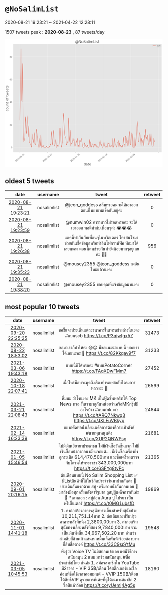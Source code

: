 # `@NoSalimList`

2020-08-21 19:23:21 ~ 2021-04-22 12:28:11

1507 tweets
peak : __2020-08-23__ , 87 tweets/day

![count](https://raw.githubusercontent.com/nozomiyamada/twitter_analysis/main/graphs/@tweets/NoSalimList_count.png)

## oldest 5 tweets

|date|username|tweet|retweet|
|:-:|:-:|:-:|:-:|
|[2020-08-21 19:23:21](https://twitter.com/NoSalimList/status/1296784958225297408)|nosalimlist|@jeon_goddess สลิ่มหรอคะ จะได้เอาออก ตอนนี้พยายามเช็คกันอยู่ค่ะ|0|
|[2020-08-21 19:23:59](https://twitter.com/NoSalimList/status/1296785117726343168)|nosalimlist|@numwin02 คาราบาวไม่รอดหรอคะ จะได้เอาออก พอดีทำกับเพื่อนๆค่ะ 😭😭😭|0|
|[2020-08-21 19:26:38](https://twitter.com/NoSalimList/status/1296785782729060353)|nosalimlist|แอคนี้ทำกันกับเพื่อนๆในทวิตเตอร์ ใครสนใจมาช่วยกันเช็คข้อมูลหรือทำอินโฟกราฟฟิค ทักมาได้เลยนะคะ  ตอนนี้คนช่วยกันทำยังน้อยมากๆอยู่เลยค่ะ 🙏😭|956|
|[2020-08-21 19:35:23](https://twitter.com/NoSalimList/status/1296787984604434434)|nosalimlist|@mousey2355 @jeon_goddess ลงอันใหม่แล้วนะคะ|0|
|[2020-08-21 19:38:20](https://twitter.com/NoSalimList/status/1296788725830160384)|nosalimlist|@mousey2355 ขอบคุณที่แจ้งข้อมูลมานะคะ|0|

## most popular 10 tweets

|date|username|tweet|retweet|
|:-:|:-:|:-:|:-:|
|[2020-09-20 22:25:25](https://twitter.com/NoSalimList/status/1307702412392591360)|nosalimlist|ขอชี้แจงประเด็นแต่ละธนาคารในเทรดข้างล่างนี้นะคะ #แบนscb  https://t.co/P3qjwfgx5Z|31473|
|[2020-08-22 18:53:02](https://twitter.com/NoSalimList/status/1297139717125935104)|nosalimlist|ขอมาเราก็ทำให้ค่ะ 😄😊 มีขอแนะนำแบบนี้ บอกเราได้เลยนะคะ 🙏  https://t.co/82Kkqav9f7|31233|
|[2021-03-06 19:43:18](https://twitter.com/NoSalimList/status/1368180386799513603)|nosalimlist|แบบนี้ก็ได้หรอคะ #แบนPotatoCorner  https://t.co/FAqXDwFMm7|27452|
|[2020-10-18 22:07:41](https://twitter.com/NoSalimList/status/1317844808979841024)|nosalimlist|เมื่อไหร่ม็อบจะพูดถึงเรื่องป่ารอยต่อกับโครงการหลวงงะ 🥺|26599|
|[2021-03-21 22:08:43](https://twitter.com/NoSalimList/status/1373652802325594114)|nosalimlist|หืมมม ว่าไงนะคะ MK เป็นฟู้ดซัพพอร์ทให้ Top News หรอ  งั้นเรามาดูกันหน่อยว่าเครือMKกรุ๊ปมีอะไรบ้าง  #แบนmk cr:  https://t.co/tARQ7Nkwq3  https://t.co/JXLEuVBkyp|24844|
|[2021-02-14 16:23:39](https://twitter.com/NoSalimList/status/1360882384963596292)|nosalimlist|อยากตัดท่อน้ำเลี้ยงเผด็จการต้องตีกระเป๋าตังค์ #นายทุนหนุนคิง  https://t.co/XUP2QNWPsg|21681|
|[2021-01-05 15:46:54](https://twitter.com/NoSalimList/status/1346377621676961793)|nosalimlist|ไม่มีเงินเยียวยาประชาชน ไม่มีเงินซื้อวัคซีนแจก ไม่มีเงินซื้อหน้ากากอนามัยแจกแต่.... มีเงินซื้อเครื่องยิงลูกระเบิด 614,470,500บาท และซื้อเครื่องตรวจจับโดรนให้พระราชา 343,000,000บาท  https://t.co/6SFYg8tvPc|21365|
|[2020-09-01 20:16:15](https://twitter.com/NoSalimList/status/1300784537715310593)|nosalimlist|ต้นเดือนแบบนี้ No Salim Shopping List ✅ มีListสินค้าที่ใช้ในชีวิตประจำวันมาฝากกันค่ะ 🛒   ประเดิมอันแรกด้วย สบู่-ครีมอาบน้ำกันก่อนเลย 🚿 มาล้างมือทุกครั้งหลังด่ารัฐบาล ถูสบู่สู้เผด็จการกันค่ะ 🧼  *เดทตอล : สบู่ก้อน Aura ปู ไปรยา เป็นพรีเซ็นเตอร์  https://t.co/t0MG1ubsfD|19869|
|[2020-11-01 14:41:18](https://twitter.com/NoSalimList/status/1322805902462779394)|nosalimlist|1. ค่าก่อสร้างอาคารสุนัขทรงเลี้ยงสำหรับสุนัขป่วย 10,211,751.14บาท 2. ต่อเติมและปรับปรุงอาคารหลังที่หนึ่ง 2,3800,00บาท 3. ค่าก่อสร้างสุนัขทรงเลี้ยงหลังที่สอง 9,7840,000บาท  รวมเป็นเงินทั้งสิ้น 34,967,502.20 บาท อ่านว่าสามสิบสี่ล้านเก้าแสนหกหมื่นเจ็ดพันห้าร้อยสองบาทยี่สิบสี่สตางค์  https://t.co/33C9spYtMu|19548|
|[2021-03-05 10:45:53](https://twitter.com/NoSalimList/status/1367682752540151811)|nosalimlist|พึ่งรู้ว่า Voice TV ไม่มีสปอนเข้าเลย แต่มีวิธีการสนับสนุน 2 แบบ มาร่วมสนับสนุน #สื่อประชาธิปไตย กันค่ะ  1. สมัครสมาชิกใน YouTube มี2ราคา  - VIP 35฿/เดือน ได้สติ๊กเกอร์และไอค่อนที่ชื่อใช้เวลาคอมเมนต์ - VVIP 150฿/เดือน ได้สิทธิ์VIP ดูรายการพิเศษที่ดูได้เฉพาะสมาชิก 2. ซื้อสินค้าว้อย  https://t.co/yUemj4Ag5s|18160|